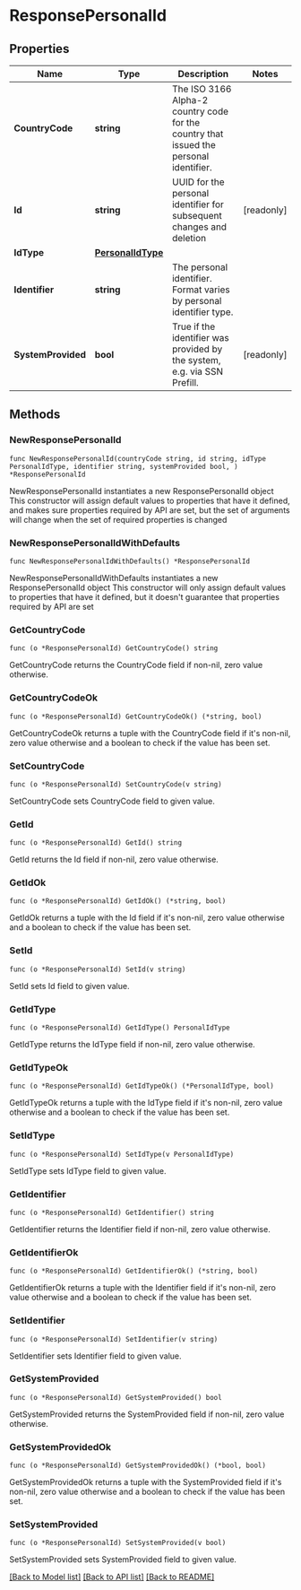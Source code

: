 # ResponsePersonalId

## Properties

Name | Type | Description | Notes
------------ | ------------- | ------------- | -------------
**CountryCode** | **string** | The ISO 3166 Alpha-2 country code for the country that issued the personal identifier.  | 
**Id** | **string** | UUID for the personal identifier for subsequent changes and deletion | [readonly] 
**IdType** | [**PersonalIdType**](PersonalIdType.md) |  | 
**Identifier** | **string** | The personal identifier. Format varies by personal identifier type. | 
**SystemProvided** | **bool** | True if the identifier was provided by the system, e.g. via SSN Prefill. | [readonly] 

## Methods

### NewResponsePersonalId

`func NewResponsePersonalId(countryCode string, id string, idType PersonalIdType, identifier string, systemProvided bool, ) *ResponsePersonalId`

NewResponsePersonalId instantiates a new ResponsePersonalId object
This constructor will assign default values to properties that have it defined,
and makes sure properties required by API are set, but the set of arguments
will change when the set of required properties is changed

### NewResponsePersonalIdWithDefaults

`func NewResponsePersonalIdWithDefaults() *ResponsePersonalId`

NewResponsePersonalIdWithDefaults instantiates a new ResponsePersonalId object
This constructor will only assign default values to properties that have it defined,
but it doesn't guarantee that properties required by API are set

### GetCountryCode

`func (o *ResponsePersonalId) GetCountryCode() string`

GetCountryCode returns the CountryCode field if non-nil, zero value otherwise.

### GetCountryCodeOk

`func (o *ResponsePersonalId) GetCountryCodeOk() (*string, bool)`

GetCountryCodeOk returns a tuple with the CountryCode field if it's non-nil, zero value otherwise
and a boolean to check if the value has been set.

### SetCountryCode

`func (o *ResponsePersonalId) SetCountryCode(v string)`

SetCountryCode sets CountryCode field to given value.


### GetId

`func (o *ResponsePersonalId) GetId() string`

GetId returns the Id field if non-nil, zero value otherwise.

### GetIdOk

`func (o *ResponsePersonalId) GetIdOk() (*string, bool)`

GetIdOk returns a tuple with the Id field if it's non-nil, zero value otherwise
and a boolean to check if the value has been set.

### SetId

`func (o *ResponsePersonalId) SetId(v string)`

SetId sets Id field to given value.


### GetIdType

`func (o *ResponsePersonalId) GetIdType() PersonalIdType`

GetIdType returns the IdType field if non-nil, zero value otherwise.

### GetIdTypeOk

`func (o *ResponsePersonalId) GetIdTypeOk() (*PersonalIdType, bool)`

GetIdTypeOk returns a tuple with the IdType field if it's non-nil, zero value otherwise
and a boolean to check if the value has been set.

### SetIdType

`func (o *ResponsePersonalId) SetIdType(v PersonalIdType)`

SetIdType sets IdType field to given value.


### GetIdentifier

`func (o *ResponsePersonalId) GetIdentifier() string`

GetIdentifier returns the Identifier field if non-nil, zero value otherwise.

### GetIdentifierOk

`func (o *ResponsePersonalId) GetIdentifierOk() (*string, bool)`

GetIdentifierOk returns a tuple with the Identifier field if it's non-nil, zero value otherwise
and a boolean to check if the value has been set.

### SetIdentifier

`func (o *ResponsePersonalId) SetIdentifier(v string)`

SetIdentifier sets Identifier field to given value.


### GetSystemProvided

`func (o *ResponsePersonalId) GetSystemProvided() bool`

GetSystemProvided returns the SystemProvided field if non-nil, zero value otherwise.

### GetSystemProvidedOk

`func (o *ResponsePersonalId) GetSystemProvidedOk() (*bool, bool)`

GetSystemProvidedOk returns a tuple with the SystemProvided field if it's non-nil, zero value otherwise
and a boolean to check if the value has been set.

### SetSystemProvided

`func (o *ResponsePersonalId) SetSystemProvided(v bool)`

SetSystemProvided sets SystemProvided field to given value.



[[Back to Model list]](../README.md#documentation-for-models) [[Back to API list]](../README.md#documentation-for-api-endpoints) [[Back to README]](../README.md)


